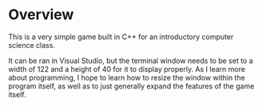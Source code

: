 <h1>Overview</h1>
<p>This is a very simple game built in C++ for an introductory computer science class.</p>
<p>It can be ran in Visual Studio, but the terminal window needs to be set to a width of 122 and a height of 40 for it to display properly. As I learn more about programming, I hope to learn how to resize the window within the program itself,
  as well as to just generally expand the features of the game itself.</p>

